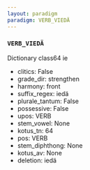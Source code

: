 ```yaml
---
layout: paradigm
paradigm: VERB_VIEDÄ
---
```

### ` VERB_VIEDÄ `

Dictionary class64 ie
* clitics: False
* grade_dir: strengthen
* harmony: front
* suffix_regex: iedä
* plurale_tantum: False
* possessive: False
* upos: VERB
* stem_vowel: None
* kotus_tn: 64
* pos: VERB
* stem_diphthong: None
* kotus_av: None
* deletion: iedä
